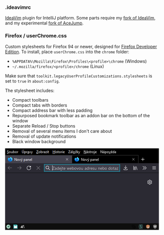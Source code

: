 ### .ideavimrc

[IdeaVim](https://plugins.jetbrains.com/plugin/164-ideavim) plugin for IntelliJ platform. Some parts require my [fork of IdeaVim](https://github.com/chylex/IntelliJ-IdeaVim/tree/customized/main), and my experimental [fork of AceJump](https://github.com/chylex/IntelliJ-AceJump/tree/experimental-rework).

### Firefox / userChrome.css

Custom stylesheets for Firefox 94 or newer, designed for [Firefox Developer Edition](https://www.mozilla.org/firefox/developer). To install, place `userChrome.css` into the `chrome` folder:
 - `%APPDATA%\Mozilla\Firefox\Profiles\<profile>\chrome` (Windows)
 - `~/.mozilla/firefox/<profile>/chrome` (Linux)

Make sure that `toolkit.legacyUserProfileCustomizations.stylesheets` is set to `true` in `about:config`.

The stylesheet includes:
 - Compact toolbars
 - Compact tabs with borders
 - Compact address bar with less padding
 - Repurposed bookmark toolbar as an addon bar on the bottom of the window
 - Separate Reload / Stop buttons
 - Removal of several menu items I don't care about
 - Removal of update notifications
 - Black window background

![Firefox UI](https://github.com/chylex/dotfiles/blob/main/.github/readme/firefox.png)
